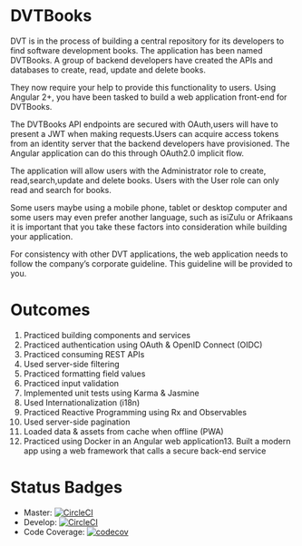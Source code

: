 # DVTBooks

DVT is in the process of building a central repository for its developers to find software development books. The application has been named DVTBooks. A group of backend developers have created the APIs and databases to create, read, update and delete books.

They now require your help to provide this functionality to users. Using Angular 2+, you have been tasked to build a web application front-end for DVTBooks.

The DVTBooks API endpoints are secured with OAuth,users will have to present a JWT when making requests.Users can acquire access tokens from an identity server that the backend developers have provisioned. The Angular application can do this through OAuth2.0 implicit flow.

The application will allow users with the Administrator role to create, read,search,update and delete books. Users with the User role can only read and search for books.

Some users maybe using a mobile phone, tablet or desktop computer and some users may even prefer another language, such as isiZulu or Afrikaans it is important that you take these factors into consideration while building your application.

For consistency with other DVT applications, the web application needs to follow the company’s corporate guideline. This guideline will be provided to you.

# Outcomes
1. Practiced building components and services
2. Practiced authentication using OAuth & OpenID Connect (OIDC)
3. Practiced consuming REST APIs
4. Used server-side filtering
5. Practiced formatting field values
6. Practiced input validation
7. Implemented unit tests using Karma & Jasmine
8. Used Internationalization (i18n)
9. Practiced Reactive Programming using Rx and Observables
10. Used server-side pagination
11. Loaded data & assets from cache when offline (PWA)
12. Practiced using Docker in an Angular web application13. Built a modern app using a web framework that calls a secure back-end service

# Status Badges

- Master: [![CircleCI](https://circleci.com/gh/Keanu-Ellwood-DVT/DVTBooks/tree/master.svg?style=svg&circle-token=ce74c2d56052e4b14f8a75512ff2d7e0bf527895)](https://circleci.com/gh/Keanu-Ellwood-DVT/DVTBooks/tree/master)
- Develop: [![CircleCI](https://circleci.com/gh/Keanu-Ellwood-DVT/DVTBooks/tree/develop.svg?style=svg&circle-token=ce74c2d56052e4b14f8a75512ff2d7e0bf527895)](https://circleci.com/gh/Keanu-Ellwood-DVT/DVTBooks/tree/develop)
- Code Coverage: [![codecov](https://codecov.io/gh/Keanu-Ellwood-DVT/DVTBooks/branch/master/graph/badge.svg?token=IU8MXZRXER)](https://codecov.io/gh/Keanu-Ellwood-DVT/DVTBooks)


